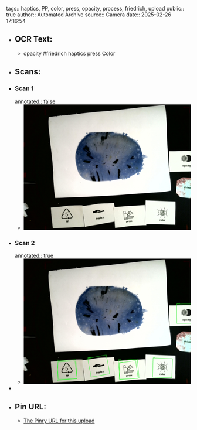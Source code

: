 tags:: haptics, PP, color, press, opacity, process, friedrich, upload
public:: true
author:: Automated Archive
source:: Camera
date:: 2025-02-26 17:16:54

- ## OCR Text:
	- opacity
	  #friedrich
	  haptics
	  press
	  Color
- ## Scans:
- ### Scan 1
  annotated:: false
	- ![./assets/scans/2025-02-26T17-16-54-5812.jpg](./assets/scans/2025-02-26T17-16-54-5812.jpg)
- ### Scan 2
  annotated:: true
	- ![./assets/scans/2025-02-26T17-16-54-6116.jpg](./assets/scans/2025-02-26T17-16-54-6116.jpg)
-
- ## Pin URL:
	- [The Pinry URL for this upload](https://pinry.petau.net/pins/128/)